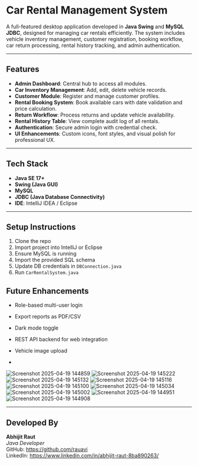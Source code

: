 # Car Rental Management System

A full-featured desktop application developed in **Java Swing** and **MySQL JDBC**, designed for managing car rentals efficiently.
The system includes vehicle inventory management, customer registration, booking workflow, car return processing, rental history tracking, and admin authentication.

---

## Features

- **Admin Dashboard**: Central hub to access all modules.
- **Car Inventory Management**: Add, edit, delete vehicle records.
- **Customer Module**: Register and manage customer profiles.
- **Rental Booking System**: Book available cars with date validation and price calculation.
- **Return Workflow**: Process returns and update vehicle availability.
- **Rental History Table**: View complete audit log of all rentals.
- **Authentication**: Secure admin login with credential check.
- **UI Enhancements**: Custom icons, font styles, and visual polish for professional UX.

---

## Tech Stack

- **Java SE 17+**
- **Swing (Java GUI)**
- **MySQL**
- **JDBC (Java Database Connectivity)**
- **IDE**: IntelliJ IDEA / Eclipse

---

## Setup Instructions

1. Clone the repo
2. Import project into IntelliJ or Eclipse
3. Ensure MySQL is running
4. Import the provided SQL schema
5. Update DB credentials in `DBConnection.java`
6. Run `CarRentalSystem.java`




## Future Enhancements

- Role-based multi-user login
- Export reports as PDF/CSV
- Dark mode toggle
- REST API backend for web integration
- Vehicle image upload

- 
![Screenshot 2025-04-19 144859](https://github.com/user-attachments/assets/d73e4fb7-70a5-40df-92dc-0b736709824e)
![Screenshot 2025-04-19 145222](https://github.com/user-attachments/assets/6378d5cb-9dd5-422e-926c-0f660f9ec2a9)
![Screenshot 2025-04-19 145132](https://github.com/user-attachments/assets/b8c838ec-aa2e-4e2f-8518-0c0e982ef26b)
![Screenshot 2025-04-19 145116](https://github.com/user-attachments/assets/58915e3d-7f9d-4cb8-9bef-ff0ac227d6e1)
![Screenshot 2025-04-19 145100](https://github.com/user-attachments/assets/9a92ce7d-dc89-4d69-8401-eea776c96eab)
![Screenshot 2025-04-19 145034](https://github.com/user-attachments/assets/1949ed43-4c5a-4c34-9593-755d3792d2f6)
![Screenshot 2025-04-19 145002](https://github.com/user-attachments/assets/189f0a99-096f-48af-998b-bd14ad4f2ff3)
![Screenshot 2025-04-19 144951](https://github.com/user-attachments/assets/e18bfe6b-f93f-4490-89e5-3c2bfc54e447)
![Screenshot 2025-04-19 144908](https://github.com/user-attachments/assets/95c48e80-925d-4b40-8451-16d589aefb86)

---
## Developed By

**Abhijit Raut**  
*Java Developer*  
GitHub: https://github.com/rauavi  
LinkedIn: https://www.linkedin.com/in/abhijit-raut-8ba890263/


